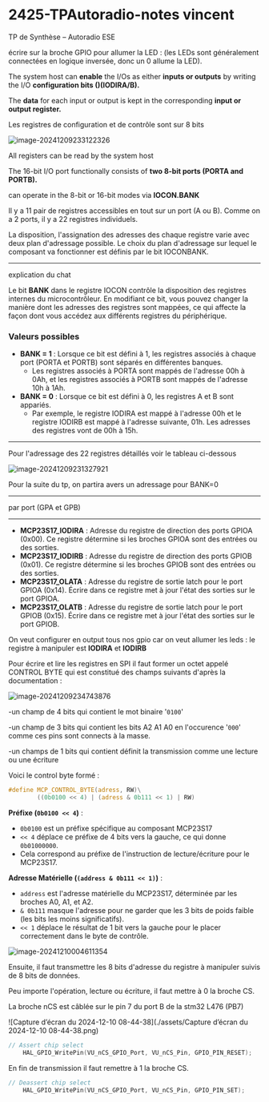 # 2425-TPAutoradio-notes vincent

 TP de Synthèse – Autoradio ESE







écrire sur la broche GPIO pour allumer la LED : (les LEDs sont généralement connectées en logique inversée, donc un 0 allume la LED).



The system host can **enable** the I/Os as either **inputs or outputs** by writing the I/O **configuration bits ()(IODIRA/B).**

The **data** for each input or output is kept in the corresponding **input or output register.** 

Les registres de configuration et de contrôle sont sur 8 bits 

![image-20241209233122326](/home/vincent/Documents/ese_3a/autoradio/2425-TPAutoradio/assets/image-20241209233122326.png)





 All registers can be read by the system host

The 16-bit I/O port functionally consists of **two 8-bit ports (PORTA and PORTB).**  



can operate in the 8-bit or 16-bit modes via **IOCON.BANK**



Il y a 11 pair de registres  accessibles en tout sur un port (A ou B). Comme on a 2 ports, il y a 22 registres individuels. 

La disposition, l'assignation des adresses des chaque registre varie avec deux plan d'adressage possible. Le choix du plan d'adressage sur lequel le composant va fonctionner est définis par le bit IOCONBANK.

****

explication du chat 



Le bit **BANK** dans le registre IOCON contrôle la disposition des registres internes du microcontrôleur. En modifiant ce bit, vous pouvez changer la manière dont les adresses des registres sont mappées, ce qui affecte la façon dont vous accédez aux différents registres du périphérique.

### Valeurs possibles

- **BANK = 1** : Lorsque ce bit est défini à 1, les registres associés à chaque port (PORTA et PORTB) sont séparés en différentes banques. 
  - Les registres associés à PORTA sont mappés de l'adresse 00h à 0Ah, et les registres associés à PORTB sont mappés de l'adresse 10h à 1Ah.
- **BANK = 0** : Lorsque ce bit est défini à 0, les registres A et B sont appariés. 
  - Par exemple, le registre IODIRA est mappé à l'adresse 00h et le registre IODIRB est mappé à l'adresse suivante, 01h. Les adresses des registres vont de 00h à 15h.

****

Pour l'adressage des 22 registres détaillés voir le tableau ci-dessous

![image-20241209231327921](/home/vincent/Documents/ese_3a/autoradio/2425-TPAutoradio/assets/image-20241209231327921.png)

Pour la suite du tp, on partira avers un adressage pour BANK=0

***



par port (GPA et GPB)



***

- **MCP23S17_IODIRA** : Adresse du registre de direction  des ports GPIOA (0x00). Ce registre détermine si les broches GPIOA sont  des entrées ou des sorties.
- **MCP23S17_IODIRB** : Adresse du registre de direction  des ports GPIOB (0x01). Ce registre détermine si les broches GPIOB sont  des entrées ou des sorties.
- **MCP23S17_OLATA** : Adresse du registre de sortie  latch pour le port GPIOA (0x14). Écrire dans ce registre met à jour  l'état des sorties sur le port GPIOA.
- **MCP23S17_OLATB** : Adresse du registre de sortie  latch pour le port GPIOB (0x15). Écrire dans ce registre met à jour  l'état des sorties sur le port GPIOB.



On veut configurer en output tous nos gpio car on veut allumer les leds : le registre à manipuler est **IODIRA** et **IODIRB**





Pour écrire et lire les registres en SPI il faut former un octet appelé CONTROL BYTE qui est constitué des champs suivants d'après la documentation :

![image-20241209234743876](/home/vincent/Documents/ese_3a/autoradio/2425-TPAutoradio/assets/image-20241209234743876.png)

-un champ de 4 bits qui contient le mot binaire '`0100`' 

-un champ de 3 bits qui contient les bits A2 A1 A0 en l'occurence '`000`' comme ces pins sont connects à la masse.

-un champs de 1 bits qui contient définit la transmission comme une lecture ou une écriture



Voici le control byte formé : 

```c
#define MCP_CONTROL_BYTE(adress, RW)\
		((0b0100 << 4) | (adress & 0b111 << 1) | RW)
```

**Préfixe (`0b0100 << 4`)** :

- `0b0100` est un préfixe spécifique au composant MCP23S17 
- `<< 4` déplace ce préfixe de 4 bits vers la gauche, ce qui donne `0b01000000`.
- Cela correspond au préfixe de l'instruction de lecture/écriture pour le MCP23S17.

**Adresse Matérielle (`(address & 0b111 << 1)`)** :

- `address` est l'adresse matérielle du MCP23S17, déterminée par les broches A0, A1, et A2.
- `& 0b111` masque l'adresse pour ne garder que les 3 bits de poids faible (les bits les moins significatifs).
- `<< 1` déplace le résultat de 1 bit vers la gauche pour le placer correctement dans le byte de contrôle.

![image-20241210004611354](/home/vincent/Documents/ese_3a/autoradio/2425-TPAutoradio/assets/image-20241210004611354.png)



Ensuite, il faut transmettre les 8 bits d'adresse du registre à manipuler suivis de 8 bits de données.



Peu importe l'opération, lecture ou écriture, il faut mettre à 0 la broche CS.

La broche nCS est câblée sur le pin 7 du port B de la stm32 L476 (PB7)

![Capture d’écran du 2024-12-10 08-44-38](./assets/Capture d’écran du 2024-12-10 08-44-38.png)

```c
// Assert chip select
	HAL_GPIO_WritePin(VU_nCS_GPIO_Port, VU_nCS_Pin, GPIO_PIN_RESET);
```

En fin de transmission il faut remettre à 1 la broche CS.

```c
// Deassert chip select
	HAL_GPIO_WritePin(VU_nCS_GPIO_Port, VU_nCS_Pin, GPIO_PIN_SET);
```

